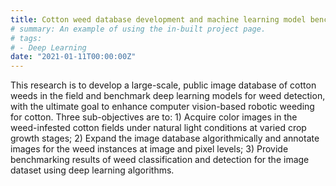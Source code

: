 ```yaml
---
title: Cotton weed database development and machine learning model benchmarking ($30,078 for 2021, funded by Cotton Inc., Cary, NC)
# summary: An example of using the in-built project page.
# tags:
# - Deep Learning
date: "2021-01-11T00:00:00Z"
---
```

This research is to develop a large-scale, public image database of cotton weeds in the field and benchmark deep learning models for weed detection, with the ultimate goal to enhance computer vision-based robotic weeding for cotton. Three sub-objectives are to: 1) Acquire color images in the weed-infested cotton fields under natural light conditions at varied crop growth stages; 2) Expand the image database algorithmically and annotate images for the weed instances at image and pixel levels; 3) Provide benchmarking results of weed classification and detection for the image dataset using deep learning algorithms. 
